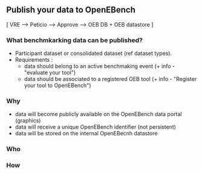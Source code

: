 Publish your data to OpenEBench
-------------------------------

[ VRE --> Peticio --> Approve --> OEB DB + OEB datastore ]

### What benchmkarking data can be published?
- Participant dataset or consolidated dataset (ref dataset types).
- Requirements :
  -  data should belong to an active benchmaking event (+ info - "evaluate your tool")
  -  data should be associated to a registered OEB tool (+ info - "Register your tool to OpenEBench")

### Why
- data will become publicly available on the OpenEBench data portal (graphics)
- data will receive a unique OpenEBench identifier (not persistent)
- data will be stored on the internal OpenEBecnh datastore

### Who

### How
